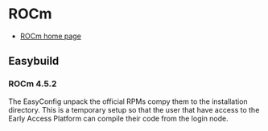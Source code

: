 # ROCm

  * [ROCm home page](https://rocmdocs.amd.com/)

## Easybuild

### ROCm 4.5.2

The EasyConfig unpack the official RPMs compy them to the installation 
directory. This is a temporary setup so that the user that have access to the 
Early Access Platform can compile their code from the login node.